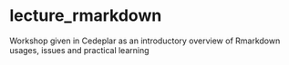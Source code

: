 # lecture_rmarkdown
Workshop given in Cedeplar as an introductory overview of Rmarkdown usages, issues and practical learning
